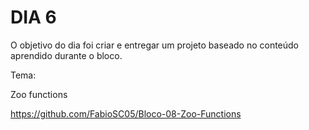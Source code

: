 # DIA 6

O objetivo do dia foi criar e entregar um projeto baseado no conteúdo aprendido durante o bloco.

Tema:

Zoo functions

https://github.com/FabioSC05/Bloco-08-Zoo-Functions
